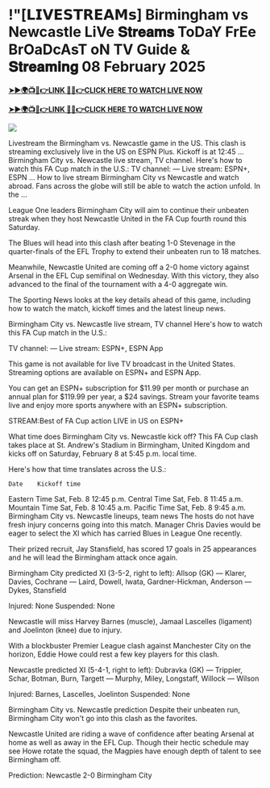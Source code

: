 # !"[𝗟𝗜𝗩𝗘𝗦𝗧𝗥𝗘𝗔𝗠𝘀] Birmingham vs Newcastle LiVe 𝐒𝐭𝐫𝐞𝐚𝐦𝐬 ToDaY FrEe BrOaDcAsT oN TV Guide & 𝐒𝐭𝐫𝐞𝐚𝐦𝐢𝐧𝐠 08 February 2025


**[➤►🌍📺📱👉LINK 🔴✅👉CLICK HERE TO WATCH LIVE NOW](https://mr-juniior.blogspot.com/2025/02/ef.html)**

**[➤►🌍📺📱👉LINK 🔴✅👉CLICK HERE TO WATCH LIVE NOW](https://mr-juniior.blogspot.com/2025/02/ef.html)**

[![](https://blogger.googleusercontent.com/img/b/R29vZ2xl/AVvXsEgw86QcRTQHa_0UF_R0Ce_BfmEP5mTpVruRVIlWCPMMqp8oWxkzZavuKovDSK7oHt7t7csMbgy3jKUoCHU7kED_YXGoogHBc3NxSi3Jurev7bBa3b51d-V1n3mFx857KlyS0FiziJpcUdJgJFovmDw3IASQPNDjw8eVi3p9JbVffFfUQEfkj3-qYllz/s686/soccer.gif)](https://mr-juniior.blogspot.com/2025/02/ef.html)

Livestream the Birmingham vs. Newcastle game in the US. This clash is streaming exclusively live in the US on ESPN Plus. Kickoff is at 12:45 ... Birmingham City vs. Newcastle live stream, TV channel. Here's how to watch this FA Cup match in the U.S.: TV channel: — Live stream: ESPN+, ESPN ... How to live stream Birmingham City vs Newcastle and watch abroad. Fans across the globe will still be able to watch the action unfold. In the ...

League One leaders Birmingham City will aim to continue their unbeaten streak when they host Newcastle United in the FA Cup fourth round this Saturday. 

The Blues will head into this clash after beating 1-0 Stevenage in the quarter-finals of the EFL Trophy to extend their unbeaten run to 18 matches.

Meanwhile, Newcastle United are coming off a 2-0 home victory against Arsenal in the EFL Cup semifinal on Wednesday. With this victory, they also advanced to the final of the tournament with a 4-0 aggregate win.

The Sporting News looks at the key details ahead of this game, including how to watch the match, kickoff times and the latest lineup news.

Birmingham City vs. Newcastle live stream, TV channel
Here's how to watch this FA Cup match in the U.S.:

TV channel: —
Live stream: ESPN+, ESPN App

This game is not available for live TV broadcast in the United States. Streaming options are available on ESPN+ and ESPN App.

You can get an ESPN+ subscription for $11.99 per month or purchase an annual plan for $119.99 per year, a $24 savings. Stream your favorite teams live and enjoy more sports anywhere with an ESPN+ subscription.


STREAM:Best of FA Cup action LIVE in US on ESPN+

What time does Birmingham City vs. Newcastle kick off?
This FA Cup clash takes place at St. Andrew's Stadium in Birmingham, United Kingdom and kicks off on Saturday, February 8 at 5:45 p.m. local time.

Here's how that time translates across the U.S.:

 	Date	Kickoff time
Eastern Time	Sat, Feb. 8	12:45 p.m.
Central Time	Sat, Feb. 8	11:45 a.m.
Mountain Time	Sat, Feb. 8	10:45 a.m.
Pacific Time	Sat, Feb. 8	9:45 a.m.
Birmingham City vs. Newcastle lineups, team news
The hosts do not have fresh injury concerns going into this match. Manager Chris Davies would be eager to select the XI which has carried Blues in League One recently.

Their prized recruit, Jay Stansfield, has scored 17 goals in 25 appearances and he will lead the Birmingham attack once again.

Birmingham City predicted XI (3-5-2, right to left): Allsop (GK) — Klarer, Davies, Cochrane — Laird, Dowell, Iwata, Gardner-Hickman, Anderson — Dykes, Stansfield

Injured: None
Suspended: None

Newcastle will miss Harvey Barnes (muscle), Jamaal Lascelles (ligament) and Joelinton (knee) due to injury.

With a blockbuster Premier League clash against Manchester City on the horizon, Eddie Howe could rest a few key players for this clash.

Newcastle predicted XI (5-4-1, right to left): Dubravka (GK) — Trippier, Schar, Botman, Burn, Targett — Murphy, Miley, Longstaff, Willock — Wilson 

Injured: Barnes, Lascelles, Joelinton
Suspended: None

Birmingham City vs. Newcastle prediction
Despite their unbeaten run, Birmingham City won't go into this clash as the favorites.

Newcastle United are riding a wave of confidence after beating Arsenal at home as well as away in the EFL Cup. Though their hectic schedule may see Howe rotate the squad, the Magpies have enough depth of talent to see Birmingham off.

Prediction: Newcastle 2-0 Birmingham City
